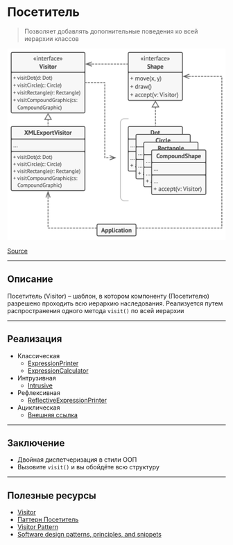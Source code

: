 # Посетитель

> Позволяет добавлять дополнительные поведения ко всей иерархии классов

![builder.png](../_images/visitor.png)

[Source](https://refactoring.guru/design-patterns/visitor)

---

## Описание

Посетитель (Visitor) – шаблон, в котором компоненту (Посетителю) разрешено проходить всю иерархию наследования.
Реализуется путем распространения одного метода `visit()` по всей иерархии

---

## Реализация

- Классическая
    - [ExpressionPrinter](ExpressionPrinter.java)
    - [ExpressionCalculator](ExpressionCalculator.java)
- Интрузивная
    - [Intrusive](intrusive/Intrusive.java)
- Рефлексивная
    - [ReflectiveExpressionPrinter](reflective/ReflectiveExpressionPrinter.java)
- Ациклическая
    - [Внешняя ссылка](https://java-design-patterns.com/patterns/acyclic-visitor/)

---

## Заключение

- Двойная диспетчеризация в стили ООП
- Вызовите `visit()` и вы обойдёте всю структуру

---

## Полезные ресурсы

- [Visitor](https://refactoring.guru/design-patterns/visitor)
- [Паттерн Посетитель](https://radioprog.ru/post/1508)
- [Visitor Pattern](https://www.oodesign.com/visitor-pattern)
- [Software design patterns, principles, and snippets](https://java-design-patterns.com/)

